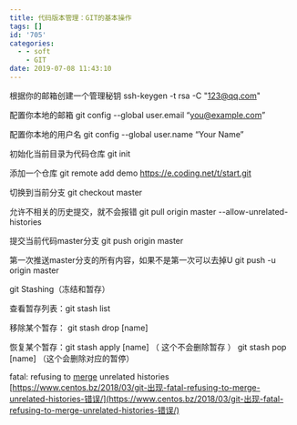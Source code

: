 ```yaml
---
title: 代码版本管理：GIT的基本操作
tags: []
id: '705'
categories:
  - - soft
    - GIT
date: 2019-07-08 11:43:10
---
```


根据你的邮箱创建一个管理秘钥 ssh-keygen -t rsa -C "123@qq.com"

配置你本地的邮箱 git config --global user.email “you@example.com”

配置你本地的用户名 git config --global user.name “Your Name”

初始化当前目录为代码仓库 git init

添加一个仓库 git remote add demo https://e.coding.net/t/start.git

切换到当前分支 git checkout master

允许不相关的历史提交，就不会报错 git pull origin master --allow-unrelated-histories

提交当前代码master分支 git push origin master

第一次推送master分支的所有内容，如果不是第一次可以去掉U git push -u origin master

git Stashing（冻结和暂存）

查看暂存列表：git stash list

移除某个暂存： git stash drop \[name\]

恢复某个暂存：git stash apply \[name\] （ 这个不会删除暂存 ） git stash pop \[name\] （这个会删除对应的暂停）

fatal: refusing to [merge](https://www.centos.bz/tag/merge/) unrelated histories [https://www.centos.bz/2018/03/git-出现-fatal-refusing-to-merge-unrelated-histories-错误/](https://www.centos.bz/2018/03/git-出现-fatal-refusing-to-merge-unrelated-histories-错误/)